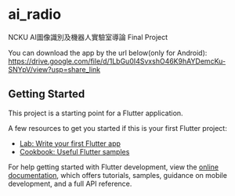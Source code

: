 # ai_radio

NCKU AI圖像識別及機器人實驗室導論 Final Project

You can download the app by the url below(only for Android):
https://drive.google.com/file/d/1LbGu0I4SvxshO46K9hAYDemcKu-SNYpV/view?usp=share_link

## Getting Started

This project is a starting point for a Flutter application.

A few resources to get you started if this is your first Flutter project:

- [Lab: Write your first Flutter app](https://docs.flutter.dev/get-started/codelab)
- [Cookbook: Useful Flutter samples](https://docs.flutter.dev/cookbook)

For help getting started with Flutter development, view the
[online documentation](https://docs.flutter.dev/), which offers tutorials,
samples, guidance on mobile development, and a full API reference.
